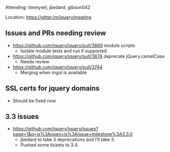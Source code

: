 Attending: timmywil, jbedard, gibson042

Location: https://gitter.im/jquery/meeting

## Issues and PRs needing review
* https://github.com/jquery/jquery/pull/3869 module scripts
  - Isolate module tests and run if supported
* https://github.com/jquery/jquery/pull/3874 deprecate jQuery.camelCase
  - Needs review
* https://github.com/jquery/jquery/pull/3744
  - Merging when mgol is available

## SSL certs for jquery domains
* Should be fixed now

## 3.3 issues 
* https://github.com/jquery/jquery/issues?page=1&q=is%3Aopen+is%3Aissue+milestone%3A3.3.0 
  - jbedard to take 3 deprecations and I’ll take 3.
  - Pushed some tickets to 3.4.
